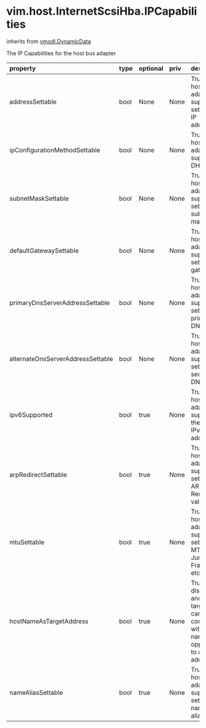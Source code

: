 vim.host.InternetScsiHba.IPCapabilities
=======================================
inherits from [vmodl.DynamicData](docs/vmodl.DynamicData.md)


The IP Capabilities for the host bus adapter

| property | type | optional | priv | desc |
|:---------|:-----|:---------|:-----|:-----|
| addressSettable | bool | None | None | True if the host bus adapter supports setting its IP address. |
| ipConfigurationMethodSettable | bool | None | None | True if the host bus adapter supports DHCP. |
| subnetMaskSettable | bool | None | None | True if the host bus adapter supports setting its subnet mask. |
| defaultGatewaySettable | bool | None | None | True if the host bus adapter supports setting its gateway. |
| primaryDnsServerAddressSettable | bool | None | None | True if the host bus adapter supports setting its primary DNS. |
| alternateDnsServerAddressSettable | bool | None | None | True if the host bus adapter supports setting its secondary DNS. |
| ipv6Supported | bool | true | None | True if the host bus adapter supports the use of IPv6 addresses |
| arpRedirectSettable | bool | true | None | True if the host bus adapter supports setting its ARP Redirect value |
| mtuSettable | bool | true | None | True if the host bus adapter supports setting its MTU, (for Jumbo   Frames, etc) |
| hostNameAsTargetAddress | bool | true | None | True if the discovery and static targets can be configured with   a host name as opposed to an IP address. |
| nameAliasSettable | bool | true | None | True if the host bus adapter supports setting its name and alias |


